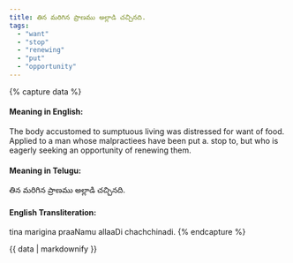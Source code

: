 ```yaml
---
title: తిన మరిగిన ప్రాణము అల్లాడి చచ్చినది.
tags:
  - "want"
  - "stop"
  - "renewing"
  - "put"
  - "opportunity"
---
```


{% capture data %}
#### Meaning in English:
The body accustomed to sumptuous living was distressed for want of food.
Applied to a man whose malpractiees have been put a. stop to, but who is eagerly seeking an opportunity of renewing them.

#### Meaning in Telugu:
తిన మరిగిన ప్రాణము అల్లాడి చచ్చినది.

#### English Transliteration:
tina marigina praaNamu allaaDi chachchinadi.
{% endcapture %}

<div class="notice">{{ data | markdownify }}</div>

